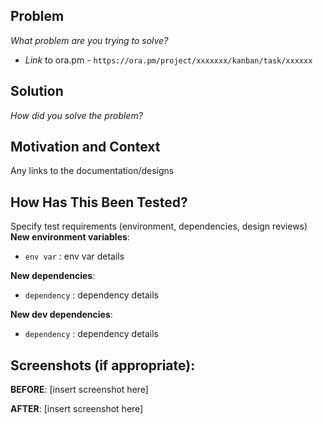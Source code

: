 <!--- Provide a general summary of your changes in the Title above -->

## Problem

_What problem are you trying to solve?_

- _Link_ to ora.pm - `https://ora.pm/project/xxxxxxx/kanban/task/xxxxxx`

## Solution

_How did you solve the problem?_
## Motivation and Context
<!--- Why is this change required? What problem does it solve? -->
<!--- If it fixes an open issue, please link to the issue here. -->
Any links to the documentation/designs
## How Has This Been Tested?
<!--- Please describe in detail how you tested your changes. -->
<!--- Include details of your testing environment, tests ran to see how -->
<!--- your change affects other areas of the code, etc. -->
Specify test requirements (environment, dependencies, design reviews)
**New environment variables**:

- `env var` : env var details

**New dependencies**:

- `dependency` : dependency details

**New dev dependencies**:

- `dependency` : dependency details
## Screenshots (if appropriate):
**BEFORE**:
[insert screenshot here]

**AFTER**:
[insert screenshot here]
